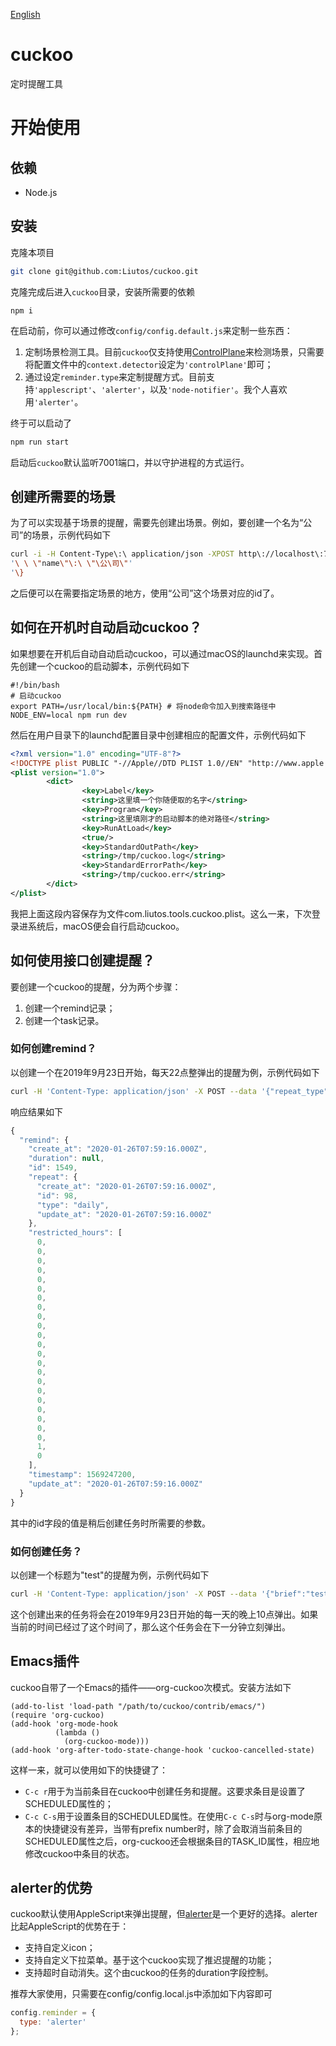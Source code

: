 [English](https://github.com/Liutos/cuckoo/blob/master/README.md)

# cuckoo

定时提醒工具

# 开始使用

## 依赖

- Node.js

## 安装

克隆本项目

```bash
git clone git@github.com:Liutos/cuckoo.git
```

克隆完成后进入`cuckoo`目录，安装所需要的依赖

```shell
npm i
```

在启动前，你可以通过修改`config/config.default.js`来定制一些东西：

1. 定制场景检测工具。目前`cuckoo`仅支持使用[ControlPlane](https://www.controlplaneapp.com/)来检测场景，只需要将配置文件中的`context.detector`设定为`'controlPlane'`即可；
2. 通过设定`reminder.type`来定制提醒方式。目前支持`'applescript'`、`'alerter'`，以及`'node-notifier'`。我个人喜欢用`'alerter'`。

终于可以启动了

```bash
npm run start
```

启动后`cuckoo`默认监听7001端口，并以守护进程的方式运行。

## 创建所需要的场景

为了可以实现基于场景的提醒，需要先创建出场景。例如，要创建一个名为“公司”的场景，示例代码如下

```bash
curl -i -H Content-Type\:\ application/json -XPOST http\://localhost\:7001/context -d \{'
'\ \ \"name\"\:\ \"\公\司\"'
'\}
```

之后便可以在需要指定场景的地方，使用“公司”这个场景对应的id了。

## 如何在开机时自动启动cuckoo？

如果想要在开机后自动自动启动cuckoo，可以通过macOS的launchd来实现。首先创建一个cuckoo的启动脚本，示例代码如下

```shell
#!/bin/bash
# 启动cuckoo
export PATH=/usr/local/bin:${PATH} # 将node命令加入到搜索路径中
NODE_ENV=local npm run dev
```

然后在用户目录下的launchd配置目录中创建相应的配置文件，示例代码如下

```xml
<?xml version="1.0" encoding="UTF-8"?>
<!DOCTYPE plist PUBLIC "-//Apple//DTD PLIST 1.0//EN" "http://www.apple.com/DTDs/PropertyList-1.0.dtd">
<plist version="1.0">
        <dict>
                <key>Label</key>
                <string>这里填一个你随便取的名字</string>
                <key>Program</key>
                <string>这里填刚才的启动脚本的绝对路径</string>
                <key>RunAtLoad</key>
                <true/>
                <key>StandardOutPath</key>
                <string>/tmp/cuckoo.log</string>
                <key>StandardErrorPath</key>
                <string>/tmp/cuckoo.err</string>
        </dict>
</plist>
```

我把上面这段内容保存为文件com.liutos.tools.cuckoo.plist。这么一来，下次登录进系统后，macOS便会自行启动cuckoo。

## 如何使用接口创建提醒？

要创建一个cuckoo的提醒，分为两个步骤：

1. 创建一个remind记录；
2. 创建一个task记录。

### 如何创建remind？

以创建一个在2019年9月23日开始，每天22点整弹出的提醒为例，示例代码如下

```bash
curl -H 'Content-Type: application/json' -X POST --data '{"repeat_type":"","timestamp":1569247200}' 'http://localhost:7001/remind'
```

响应结果如下

```javascript
{
  "remind": {
    "create_at": "2020-01-26T07:59:16.000Z",
    "duration": null,
    "id": 1549,
    "repeat": {
      "create_at": "2020-01-26T07:59:16.000Z",
      "id": 98,
      "type": "daily",
      "update_at": "2020-01-26T07:59:16.000Z"
    },
    "restricted_hours": [
      0,
      0,
      0,
      0,
      0,
      0,
      0,
      0,
      0,
      0,
      0,
      0,
      0,
      0,
      0,
      0,
      0,
      0,
      0,
      0,
      0,
      0,
      1,
      0
    ],
    "timestamp": 1569247200,
    "update_at": "2020-01-26T07:59:16.000Z"
  }
}
```

其中的id字段的值是稍后创建任务时所需要的参数。

### 如何创建任务？

以创建一个标题为"test"的提醒为例，示例代码如下

```bash
curl -H 'Content-Type: application/json' -X POST --data '{"brief":"test","remind_id":1549}' 'http://localhost:7001/task'
```

这个创建出来的任务将会在2019年9月23日开始的每一天的晚上10点弹出。如果当前的时间已经过了这个时间了，那么这个任务会在下一分钟立刻弹出。

## Emacs插件

cuckoo自带了一个Emacs的插件——org-cuckoo次模式。安装方法如下

```elisp
(add-to-list 'load-path "/path/to/cuckoo/contrib/emacs/")
(require 'org-cuckoo)
(add-hook 'org-mode-hook
          (lambda ()
            (org-cuckoo-mode)))
(add-hook 'org-after-todo-state-change-hook 'cuckoo-cancelled-state)
```

这样一来，就可以使用如下的快捷键了：

- `C-c r`用于为当前条目在cuckoo中创建任务和提醒。这要求条目是设置了SCHEDULED属性的；
- `C-c C-s`用于设置条目的SCHEDULED属性。在使用`C-c C-s`时与org-mode原本的快捷键没有差异，当带有prefix number时，除了会取消当前条目的SCHEDULED属性之后，org-cuckoo还会根据条目的TASK_ID属性，相应地修改cuckoo中条目的状态。

## alerter的优势

cuckoo默认使用AppleScript来弹出提醒，但[alerter](https://github.com/vjeantet/alerter)是一个更好的选择。alerter比起AppleScript的优势在于：

- 支持自定义icon；
- 支持自定义下拉菜单。基于这个cuckoo实现了推迟提醒的功能；
- 支持超时自动消失。这个由cuckoo的任务的duration字段控制。

推荐大家使用，只需要在config/config.local.js中添加如下内容即可

```js
config.reminder = {
  type: 'alerter'
};
```
